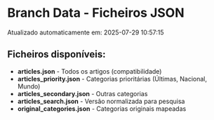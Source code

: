 # Branch Data - Ficheiros JSON
Atualizado automaticamente em: 2025-07-29 10:57:15

## Ficheiros disponíveis:
- **articles.json** - Todos os artigos (compatibilidade)
- **articles_priority.json** - Categorias prioritárias (Últimas, Nacional, Mundo)
- **articles_secondary.json** - Outras categorias
- **articles_search.json** - Versão normalizada para pesquisa
- **original_categories.json** - Categorias originais mapeadas
